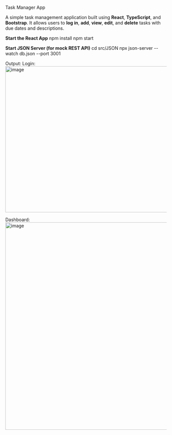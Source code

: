 Task Manager App

A simple task management application built using **React**, **TypeScript**, and **Bootstrap**. It allows users to **log in**, **add**, **view**, **edit**, and **delete** tasks with due dates and descriptions.


**Start the React App**
npm install
npm start


**Start JSON Server (for mock REST API)**
cd src/JSON
npx json-server --watch db.json --port 3001


Output:
Login:
<img width="669" height="456" alt="image" src="https://github.com/user-attachments/assets/e0b87f8a-41dc-4827-ba8c-ec868f30a3d6" />

Dashboard:
<img width="1350" height="647" alt="image" src="https://github.com/user-attachments/assets/872d57f4-07e1-4811-8447-9f7325ac6309" />
